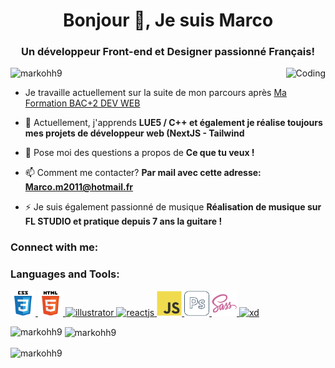 <h1 align="center">Bonjour 👋, Je suis Marco</h1>
<h3 align="center">Un développeur Front-end et Designer passionné Français!</h3>
<img align="right" alt="Coding" "width="400" src="https://i.pinimg.com/originals/e4/26/70/e426702edf874b181aced1e2fa5c6cde.gif">

<p align="left"> <img src="https://komarev.com/ghpvc/?username=markohh9&label=Profile%20views&color=0e75b6&style=flat" alt="markohh9" /> </p>

- Je travaille actuellement sur la suite de mon parcours après [Ma Formation BAC+2 DEV WEB](https://openclassrooms.com/fr/paths/717-developpeur-web)

- 🌱 Actuellement, j'apprends **LUE5 / C++ et également je réalise toujours mes projets de développeur web (NextJS - Tailwind**

- 💬 Pose moi des questions a propos de **Ce que tu veux !**

- 📫 Comment me contacter? **Par mail avec cette adresse: Marco.m2011@hotmail.fr**

- ⚡ Je suis également passionné de musique **Réalisation de musique sur FL STUDIO et pratique depuis 7 ans la guitare !**

<h3 align="left">Connect with me:</h3>
<p align="left">
</p>

<h3 align="left">Languages and Tools:</h3>
<p align="left"> <a href="https://www.w3schools.com/css/" target="_blank" rel="noreferrer"> <img src="https://raw.githubusercontent.com/devicons/devicon/master/icons/css3/css3-original-wordmark.svg" alt="css3" width="40" height="40"/> </a> <a href="https://www.w3.org/html/" target="_blank" rel="noreferrer"> <img src="https://raw.githubusercontent.com/devicons/devicon/master/icons/html5/html5-original-wordmark.svg" alt="html5" width="40" height="40"/> </a> <a href="https://www.adobe.com/in/products/illustrator.html" target="_blank" rel="noreferrer"> <img src="https://www.vectorlogo.zone/logos/adobe_illustrator/adobe_illustrator-icon.svg" alt="illustrator" width="40" height="40"/> </a> <a href="https://developer.mozilla.org/en-US/docs/Web/JavaScript" target="_blank" rel="noreferrer">  <img src="https://www.vectorlogo.zone/logos/reactjs/reactjs-icon.svg" alt="reactjs" width="40" height="40"/> <img src="https://raw.githubusercontent.com/devicons/devicon/master/icons/javascript/javascript-original.svg" alt="javascript" width="40" height="40"/> </a> <a href="https://www.photoshop.com/en" target="_blank" rel="noreferrer"> <img src="https://raw.githubusercontent.com/devicons/devicon/master/icons/photoshop/photoshop-line.svg" alt="photoshop" width="40" height="40"/> </a> <a href="https://sass-lang.com" target="_blank" rel="noreferrer"> <img src="https://raw.githubusercontent.com/devicons/devicon/master/icons/sass/sass-original.svg" alt="sass" width="40" height="40"/> </a> <a href="https://www.adobe.com/products/xd.html" target="_blank" rel="noreferrer"> <img src="https://cdn.worldvectorlogo.com/logos/adobe-xd.svg" alt="xd" width="40" height="40"/> </a> </p>

<p><img align="left" src="https://github-readme-stats.vercel.app/api/top-langs?username=markohh9&show_icons=true&locale=en&layout=compact" alt="markohh9" /></p>

<p>&nbsp;<img align="center" src="https://github-readme-stats.vercel.app/api?username=markohh9&show_icons=true&locale=en" alt="markohh9" /></p>

<p><img align="center" src="https://github-readme-streak-stats.herokuapp.com/?user=markohh9&" alt="markohh9" /></p>
